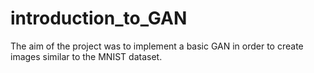 # introduction_to_GAN
The aim of the project was to implement a basic GAN in order to create images similar to the MNIST dataset.
